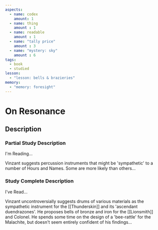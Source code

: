 ```yaml
---
aspects: 
  - name: codex
    amount: 1
  - name: thing
    amount : 1
  - name: readable
    amount : 1
  - name: "tally price"
    amount : 3
  - name: "mystery: sky"
    amount : 6
tags:
  - book
  - studied
lesson:
  - "lesson: bells & brazieries"
memory:
  - "memory: foresight"
---
```


# On Resonance

## Description

### Partial Study Description
I'm Reading...

Vinzant suggests percussion instruments that might be 'sympathetic' to a number of Hours and Names. Some are more likely than others…
### Study Complete Description
I've Read...

Vinzant uncontroversially suggests drums of various materials as the sympathetic instrument for the [[Thunderskin]] and its 'ascendant duendrazones'. He proposes bells of bronze and iron for the [[Lionsmith]] and Colonel. He spends some time on the design of a 'bee-rattle' for the Malachite, but doesn't seem entirely confident of his findings...